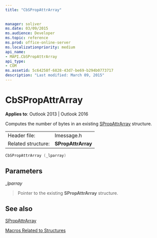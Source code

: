 ```yaml
---
title: "CbSPropAttrArray"
 
 
manager: soliver
ms.date: 03/09/2015
ms.audience: Developer
ms.topic: reference
ms.prod: office-online-server
ms.localizationpriority: medium
api_name:
- MAPI.CbSPropAttrArray
api_type:
- COM
ms.assetid: 5c64258f-6828-43d7-be69-b294b0773717
description: "Last modified: March 09, 2015"
---
```


# CbSPropAttrArray

  
  
**Applies to**: Outlook 2013 | Outlook 2016 
  
Computes the number of bytes in an existing [SPropAttrArray](spropattrarray.md) structure. 
  
|||
|:-----|:-----|
|Header file:  <br/> |Imessage.h  <br/> |
|Related structure:  <br/> |**SPropAttrArray** <br/> |
   
```cpp
CbSPropAttrArray (_lparray)
```

## Parameters

 __lparray_
  
> Pointer to the existing **SPropAttrArray** structure. 
    
## See also



[SPropAttrArray](spropattrarray.md)


[Macros Related to Structures](macros-related-to-structures.md)

